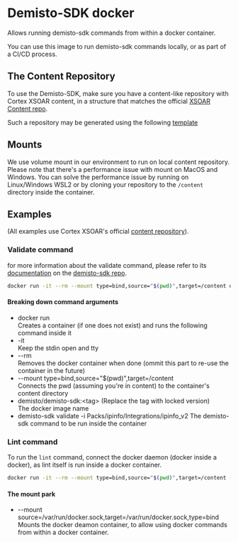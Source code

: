 # Demisto-SDK docker

Allows running demisto-sdk commands from within a docker container.

You can use this image to run demisto-sdk commands locally, or as part of a CI/CD process.

## The Content Repository

To use the Demisto-SDK, make sure you have a content-like repository with Cortex XSOAR content, in a structure that matches the official [XSOAR Content repo](https://github.com/demisto/content).
 
Such a repository may be generated using the following [template](https://github.com/demisto/content-external-template)

## Mounts

We use volume mount in our environment to run on local content repository.
Please note that there's a performance issue with mount on MacOS and Windows.
You can solve the performance issue by running on Linux/Windows WSL2 or by cloning your repository to the `/content` directory inside the container.

## Examples

(All examples use Cortex XSOAR's official [content repository](https://github.com/demisto/content)).

### Validate command
for more information about the validate command, please refer to its [documentation](https://github.com/demisto/demisto-sdk/blob/master/demisto_sdk/commands/validate/README.md) on the [demisto-sdk repo](https://github.com/demisto/demisto-sdk).
```sh
docker run -it --rm --mount type=bind,source="$(pwd)",target=/content demisto/demisto-sdk:<tag> demisto-sdk validate -i Packs/ipinfo/Integrations/ipinfo_v2
```

#### Breaking down command arguments

- docker run  
    Creates a container (if one does not exist) and runs the following command inside it
- -it  
    Keep the stdin open and tty
- --rm  
    Removes the docker container when done (ommit this part to re-use the container in the future)
- --mount type=bind,source="$(pwd)",target=/content  
    Connects the pwd (assuming you're in content) to the container's content directory
- demisto/demisto-sdk:\<tag> (Replace the tag with locked version)  
    The docker image name  
- demisto-sdk validate -i Packs/ipinfo/Integrations/ipinfo_v2
    The demisto-sdk command to be run inside the container

### Lint command

To run the `lint` command, connect the docker daemon (docker inside a docker), as lint itself is run inside a docker container. 

```sh
docker run -it --rm --mount type=bind,source="$(pwd)",target=/content --mount source=/var/run/docker.sock,target=/var/run/docker.sock,type=bind jochman/demisto-sdk <demisto-sdk-command>
```

#### The mount park

- --mount source=/var/run/docker.sock,target=/var/run/docker.sock,type=bind  
    Mounts the docker deamon container, to allow using docker commands from within a docker container.
